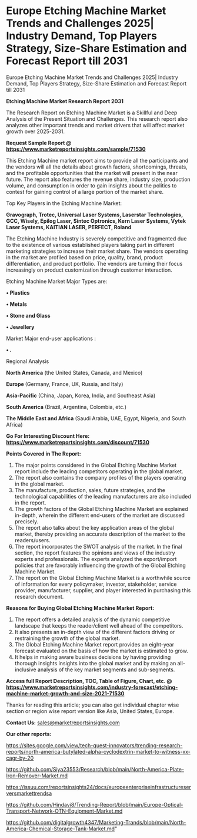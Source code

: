 # Europe Etching Machine Market Trends and Challenges 2025| Industry Demand, Top Players Strategy, Size-Share Estimation and Forecast Report till 2031
 Europe Etching Machine Market Trends and Challenges 2025| Industry Demand, Top Players Strategy, Size-Share Estimation and Forecast Report till 2031

<strong>Etching Machine Market Research Report 2031</strong>

The Research Report on Etching Machine Market is a Skillful and Deep Analysis of the Present Situation and Challenges. This research report also analyzes other important trends and market drivers that will affect market growth over 2025-2031.

<strong>Request Sample Report @ <a href=https://www.marketreportsinsights.com/sample/71530>https://www.marketreportsinsights.com/sample/71530</a></strong>

This Etching Machine market report aims to provide all the participants and the vendors will all the details about growth factors, shortcomings, threats, and the profitable opportunities that the market will present in the near future. The report also features the revenue share, industry size, production volume, and consumption in order to gain insights about the politics to contest for gaining control of a large portion of the market share.

Top Key Players in the Etching Machine Market:

<strong>Gravograph, Trotec, Universal Laser Systems, Laserstar Technologies, GCC, Wisely, Epilog Laser, Sintec Optronics, Kern Laser Systems, Vytek Laser Systems, KAITIAN LASER, PERFECT, Roland</strong>

The Etching Machine Industry is severely competitive and fragmented due to the existence of various established players taking part in different marketing strategies to increase their market share. The vendors operating in the market are profiled based on price, quality, brand, product differentiation, and product portfolio. The vendors are turning their focus increasingly on product customization through customer interaction.

Etching Machine Market Major Types are:

<strong>• Plastics

• Metals

• Stone and Glass

• Jewellery</strong>

Market Major end-user applications :

<strong>• .</strong>

Regional Analysis

</u><strong><b>North America</b></strong> (the United States, Canada, and Mexico)

<strong><b>Europe </b></strong>(Germany, France, UK, Russia, and Italy)

<strong><b>Asia-Pacific</b></strong> (China, Japan, Korea, India, and Southeast Asia)

<strong><b>South America</b></strong> (Brazil, Argentina, Colombia, etc.)

<strong><b>The Middle East and Africa</b></strong> (Saudi Arabia, UAE, Egypt, Nigeria, and South Africa)

<strong>Go For Interesting Discount Here: <a href=https://www.marketreportsinsights.com/discount/71530>https://www.marketreportsinsights.com/discount/71530</a></strong>

<strong>Points Covered in The Report:</strong>
<ol>
  <li>The major points considered in the Global Etching Machine Market report include the leading competitors operating in the global market.</li>
  <li>The report also contains the company profiles of the players operating in the global market.</li>
  <li>The manufacture, production, sales, future strategies, and the technological capabilities of the leading manufacturers are also included in the report.</li>
  <li>The growth factors of the Global Etching Machine Market are explained in-depth, wherein the different end-users of the market are discussed precisely.</li>
  <li>The report also talks about the key application areas of the global market, thereby providing an accurate description of the market to the readers/users.</li>
  <li>The report incorporates the SWOT analysis of the market. In the final section, the report features the opinions and views of the industry experts and professionals. The experts analyzed the export/import policies that are favorably influencing the growth of the Global Etching Machine Market.</li>
  <li>The report on the Global Etching Machine Market is a worthwhile source of information for every policymaker, investor, stakeholder, service provider, manufacturer, supplier, and player interested in purchasing this research document.</li>
</ol>
<strong>Reasons for Buying Global Etching Machine Market Report:</strong>

<ol>
  <li>The report offers a detailed analysis of the dynamic competitive landscape that keeps the reader/client well ahead of the competitors.</li>
  <li>It also presents an in-depth view of the different factors driving or restraining the growth of the global market.</li>
  <li>The Global Etching Machine Market report provides an eight-year forecast evaluated on the basis of how the market is estimated to grow.</li>
  <li>It helps in making aware business decisions by having providing thorough insights insights into the global market and by making an all-inclusive analysis of the key market segments and sub-segments.</li>
</ol>
<strong>Access full Report Description, TOC, Table of Figure, Chart, etc. @ <a href=https://www.marketreportsinsights.com/industry-forecast/etching-machine-market-growth-and-size-2021-71530>https://www.marketreportsinsights.com/industry-forecast/etching-machine-market-growth-and-size-2021-71530</a></strong>


Thanks for reading this article; you can also get individual chapter wise section or region wise report version like Asia, United States, Europe.

<strong>Contact Us:</strong>
sales@marketreportsinsights.com

<strong>Our other reports:</strong>

<a href=https://sites.google.com/view/tech-quest-innovators/trending-research-reports/north-america-butylated-alpha-cyclodextrin-market-to-witness-xx-cagr-by-20>https://sites.google.com/view/tech-quest-innovators/trending-research-reports/north-america-butylated-alpha-cyclodextrin-market-to-witness-xx-cagr-by-20</a>

<a href=https://github.com/Siya23553/Research/blob/main/North-America-Plate-Iron-Remover-Market.md>https://github.com/Siya23553/Research/blob/main/North-America-Plate-Iron-Remover-Market.md</a>

<a href=https://issuu.com/reportsinsights24/docs/europeenterpriseinfrastructureserversmarkettrendsa>https://issuu.com/reportsinsights24/docs/europeenterpriseinfrastructureserversmarkettrendsa</a>

<a href=https://github.com/Hindavi8/Trending-Report/blob/main/Europe-Optical-Transport-Network-OTN-Equipment-Market.md>https://github.com/Hindavi8/Trending-Report/blob/main/Europe-Optical-Transport-Network-OTN-Equipment-Market.md</a>

<a href=https://github.com/digitalgrowth4347/Marketing-Trands/blob/main/North-America-Chemical-Storage-Tank-Market.md>https://github.com/digitalgrowth4347/Marketing-Trands/blob/main/North-America-Chemical-Storage-Tank-Market.md</a>"
